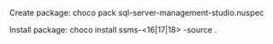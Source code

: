 Create package:
  choco pack sql-server-management-studio.nuspec

Install package:
  choco install ssms-<16|17|18> -source .
